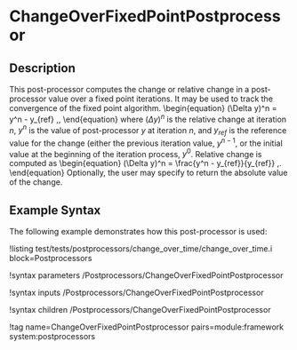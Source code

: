 # ChangeOverFixedPointPostprocessor

## Description

This post-processor computes the change or relative change in a post-processor
value over a fixed point iterations. It may be used to track the convergence of
the fixed point algorithm.
\begin{equation}
  (\Delta y)^n = y^n - y_{ref} \,,
\end{equation}
where $(\Delta y)^n$ is the relative change at iteration $n$, $y^n$ is the
value of post-processor $y$ at iteration $n$, and $y_{ref}$ is the reference
value for the change (either the previous iteration value, $y^{n-1}$, or the
initial value at the beginning of the iteration process, $y^0$. Relative change
is computed as
\begin{equation}
  (\Delta y)^n = \frac{y^n - y_{ref}}{y_{ref}} \,.
\end{equation}
Optionally, the user may specify to return the absolute value of the change.

## Example Syntax

The following example demonstrates how this post-processor is used:

!listing test/tests/postprocessors/change_over_time/change_over_time.i
block=Postprocessors

!syntax parameters /Postprocessors/ChangeOverFixedPointPostprocessor

!syntax inputs /Postprocessors/ChangeOverFixedPointPostprocessor

!syntax children /Postprocessors/ChangeOverFixedPointPostprocessor

!tag name=ChangeOverFixedPointPostprocessor pairs=module:framework system:postprocessors
